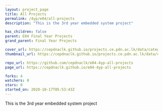 ```yaml
---
layout: project_page
title: All Projects
permalink: /4yp/e04/all-projects
description: "This is the 3rd year embedded system project"

has_children: false
parent: E04 Final Year Projects
grand_parent: Final Year Projects

cover_url: https://cepdnaclk.github.io/projects.ce.pdn.ac.lk/data/categories/4yp/cover_page.jpg
thumbnail_url: https://cepdnaclk.github.io/projects.ce.pdn.ac.lk/data/categories/4yp/thumbnail.jpg

repo_url: https://github.com/cepdnaclk/e04-4yp-all-projects
page_url: https://cepdnaclk.github.io/e04-4yp-all-projects

forks: 4
watchers: 0
stars: 0
started_on: 2020-10-17T05:53:43Z
---
```

This is the 3rd year embedded system project

